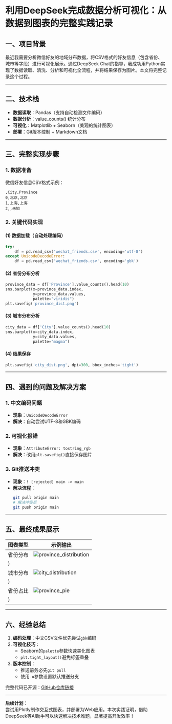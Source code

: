 # **利用DeepSeek完成数据分析可视化：从数据到图表的完整实践记录**

## **一、项目背景**
最近我需要分析微信好友的地域分布数据，将CSV格式的好友信息（包含省份、城市等字段）进行可视化展示。通过DeepSeek Chat的指导，我成功用Python实现了数据读取、清洗、分析和可视化全流程，并将结果保存为图片。本文将完整记录这个过程。

---

## **二、技术栈**
- **数据读取**：Pandas（支持自动检测文件编码）
- **数据分析**：value_counts() 统计分布
- **可视化**：Matplotlib + Seaborn（美观的统计图表）
- **部署**：Git版本控制 + Markdown文档

---

## **三、完整实现步骤**

### **1. 数据准备**
微信好友信息CSV格式示例：
```csv
,City,Province
0,北京,北京
1,上海,上海
2,,未知
```

### **2. 关键代码实现**
#### (1) 数据加载（自动处理编码）
```python
try:
    df = pd.read_csv('wechat_friends.csv', encoding='utf-8')
except UnicodeDecodeError:
    df = pd.read_csv('wechat_friends.csv', encoding='gbk')
```

#### (2) 省份分布分析
```python
province_data = df['Province'].value_counts().head(10)
sns.barplot(x=province_data.index, 
            y=province_data.values,
            palette="viridis")
plt.savefig('province_dist.png')
```

#### (3) 城市分布分析
```python
city_data = df['City'].value_counts().head(10)
sns.barplot(x=city_data.index,
            y=city_data.values,
            palette="magma")
```

#### (4) 结果保存
```python
plt.savefig('city_dist.png', dpi=300, bbox_inches='tight')
```

---

## **四、遇到的问题及解决方案**
### **1. 中文编码问题**
- **现象**：`UnicodeDecodeError`
- **解决**：自动尝试UTF-8和GBK编码

### **2. 可视化报错**
- **现象**：`AttributeError: tostring_rgb`
- **解决**：改用`plt.savefig()`直接保存图片

### **3. Git推送冲突**
- **现象**：`! [rejected] main -> main`
- **解决流程**：
  ```bash
  git pull origin main
  # 解决冲突后
  git push origin main
  ```

---

## **五、最终成果展示**
| 图表类型 | 示例输出 |
|----------|----------|
| 省份分布 | ![province_distribution](https://github.com/user-attachments/assets/56c7ae68-dfea-4f26-b869-b2eb6992d718)
) |
| 城市分布 | ![city_distribution](https://github.com/user-attachments/assets/c1d48d42-29cd-4934-a63d-637139cdda31)
) |
| 省份占比 | ![province_pie](https://github.com/user-attachments/assets/122dde7d-7e08-461a-a9a4-d6a67f349d79)
) |

---

## **六、经验总结**
1. **编码处理**：中文CSV文件优先尝试`gbk`编码
2. **可视化技巧**：
   - Seaborn的`palette`参数快速美化图表
   - `plt.tight_layout()`避免标签重叠
3. **版本控制**：
   - 推送前务必先`git pull`
   - 使用`-u`参数设置默认推送分支

完整代码已开源：[GitHub仓库链接](https://github.com/SalaryKing/Python/tree/main)

---

**后续计划**：  
尝试用Plotly制作交互式图表，并部署为Web应用。本次实践证明，借助DeepSeek等AI助手可以快速解决技术难题，显著提高开发效率！
